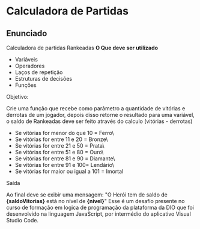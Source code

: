 # Calculadora de Partidas

## Enunciado 

Calculadora de partidas Rankeadas
**O Que deve ser utilizado**

- Variáveis
- Operadores
- Laços de repetição
- Estruturas de decisões
- Funções

Objetivo:

Crie uma função que recebe como parâmetro a quantidade de vitórias e derrotas de um jogador,
depois disso retorne o resultado para uma variável, o saldo de Rankeadas deve ser feito através do calculo (vitórias - derrotas)

- Se vitórias for menor do que 10 = Ferro\
- Se vitórias for entre 11 e 20 = Bronze\
- Se vitórias for entre 21 e 50 = Prata\
- Se vitórias for entre 51 e 80 = Ouro\
- Se vitórias for entre 81 e 90 = Diamante\
- Se vitórias for entre 91 e 100= Lendário\
- Se vitórias for maior ou igual a 101 = Imortal

Saída

Ao final deve se exibir uma mensagem:
"O Herói tem de saldo de **{saldoVitorias}** está no nível de **{nivel}**"
 Esse é um desafio presente no curso de formação em logica de programação da plataforma da DIO que foi desenvolvido na linguagem JavaScript, por intermédio do aplicativo Visual Studio Code.

 ##
